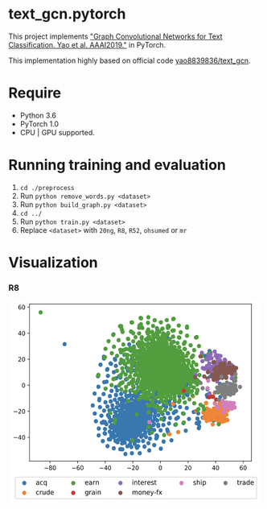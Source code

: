 # text_gcn.pytorch

This project implements ["Graph Convolutional Networks for Text Classification. Yao et al. AAAI2019."](https://arxiv.org/abs/1809.05679) in PyTorch.

This implementation highly based on official code [yao8839836/text_gcn](<https://github.com/yao8839836/text_gcn>).

# Require

* Python 3.6
* PyTorch 1.0
* CPU | GPU supported.

# Running training and evaluation

1. `cd ./preprocess`
2. Run `python remove_words.py <dataset>`
3. Run `python build_graph.py <dataset>`
4. `cd ../`
5. Run `python train.py <dataset>`
6. Replace `<dataset>` with `20ng`, `R8`, `R52`, `ohsumed` or `mr`

# Visualization

### R8

<div align="center">    
<img src="./src/R8_gcn_test.png" width="500px" height="400px" alt="R8_gcn_test" align=center />
</div>

